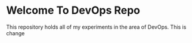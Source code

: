 # Welcome To DevOps Repo
This repository holds all of my experiments in the area of DevOps.
This is change

